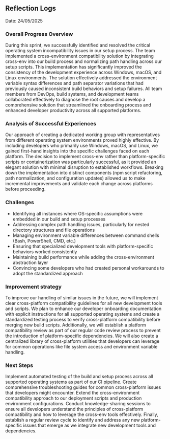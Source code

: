 ## Reflection Logs

Date: 24/05/2025

### Overall Progress Overview

During this sprint, we successfully identified and resolved the critical operating system incompatibility issues in our setup process. The team implemented a cross-environment compatibility solution by integrating cross-env into our build process and normalizing path handling across our setup scripts. This implementation has significantly improved the consistency of the development experience across Windows, macOS, and Linux environments. The solution effectively addressed the environment variable syntax differences and path separator variations that had previously caused inconsistent build behaviors and setup failures. All team members from DevOps, build systems, and development teams collaborated effectively to diagnose the root causes and develop a comprehensive solution that streamlined the onboarding process and enhanced developer productivity across all supported platforms.

### Analysis of Successful Experiences

Our approach of creating a dedicated working group with representatives from different operating system environments proved highly effective. By including developers who primarily use Windows, macOS, and Linux, we gained first-hand insights into the specific challenges faced on each platform. The decision to implement cross-env rather than platform-specific scripts or containerization was particularly successful, as it provided an elegant solution with minimal disruption to established workflows. Breaking down the implementation into distinct components (npm script refactoring, path normalization, and configuration updates) allowed us to make incremental improvements and validate each change across platforms before proceeding.

### Challenges

- Identifying all instances where OS-specific assumptions were embedded in our build and setup processes
- Addressing complex path handling issues, particularly for nested directory structures and file operations
- Managing environment variable differences between command shells (Bash, PowerShell, CMD, etc.)
- Ensuring that specialized development tools with platform-specific behaviors worked consistently
- Maintaining build performance while adding the cross-environment abstraction layer
- Convincing some developers who had created personal workarounds to adopt the standardized approach

### Improvement strategy

To improve our handling of similar issues in the future, we will implement clear cross-platform compatibility guidelines for all new development tools and scripts. We plan to enhance our developer onboarding documentation with explicit instructions for all supported operating systems and create a standardized testing process to verify cross-platform compatibility before merging new build scripts. Additionally, we will establish a platform compatibility review as part of our regular code review process to prevent the introduction of platform-specific dependencies. We will also create a centralized library of cross-platform utilities that developers can leverage for common operations like file system access and environment variable handling.

### Next Steps

Implement automated testing of the build and setup process across all supported operating systems as part of our CI pipeline. Create comprehensive troubleshooting guides for common cross-platform issues that developers might encounter. Extend the cross-environment compatibility approach to our deployment scripts and production environment configurations. Conduct knowledge-sharing sessions to ensure all developers understand the principles of cross-platform compatibility and how to leverage the cross-env tools effectively. Finally, establish a regular review cycle to identify and address any new platform-specific issues that emerge as we integrate new development tools and dependencies.
